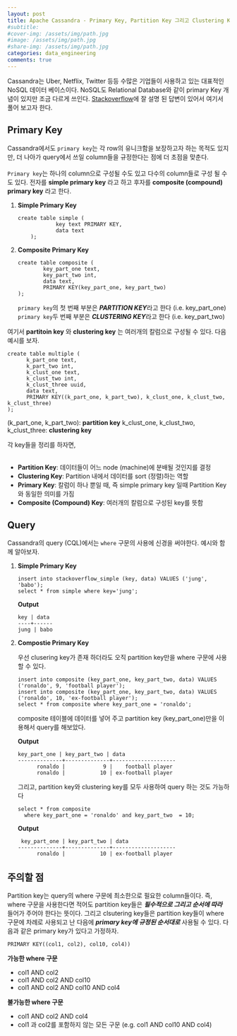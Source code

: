 ```yaml
---
layout: post
title: Apache Cassandra - Primary Key, Partition Key 그리고 Clustering Key
#subtitle: 
#cover-img: /assets/img/path.jpg
#image: /assets/img/path.jpg
#share-img: /assets/img/path.jpg
categories: data_engineering
comments: true
---
```


Cassandra는 Uber, Netflix, Twitter 등등 수많은 기업들이 사용하고 있는 대표적인 NoSQL 데이터 베이스이다. NoSQL도 Relational Database와 같이 primary Key 개념이 있지만 조금 다르게 쓰인다. [Stackoverflow](https://stackoverflow.com/a/24953331/12982476)에 잘 설명 된 답변이 있어서 여기서 풀어 보고자 한다.

## Primary Key

Cassandra에서도 `primary key`는 각 row의 유니크함을 보장하고자 하는 목적도 있지만, 더 나아가 query에서 쓰일 column들을 규정한다는 점에 더 초점을 맞춘다.<br><br>
`Primary key`는 하나의 column으로 구성될 수도 있고 다수의 column들로 구성 될 수도 있다. 전자를 **simple primary key** 라고 하고 후자를 **composite (compound) primary key** 라고 한다.

1. **Simple Primary Key**

	```
	create table simple (
				key text PRIMARY KEY,
				data text      
		);
	```

2. **Composite Primary Key**

	```
	create table composite (
			key_part_one text,
			key_part_two int,
			data text,
			PRIMARY KEY(key_part_one, key_part_two)      
	);
	```
	
	`primary key`의 첫 번째 부분은 ***PARTITION KEY***라고 한다 (i.e. key_part_one)<br>
	`primary key`두 번째 부분은 ***CLUSTERING KEY***라고 한다 (i.e. key_part_two) 


여기서 **partitoin key** 와 **clustering key** 는 여러개의 칼럼으로 구성될 수 있다. 다음 예시를 보자.

```
create table multiple (
      k_part_one text,
      k_part_two int,
      k_clust_one text,
      k_clust_two int,
      k_clust_three uuid,
      data text,
      PRIMARY KEY((k_part_one, k_part_two), k_clust_one, k_clust_two, k_clust_three)      
);
```

(k_part_one, k_part_two): **partition key**
k_clust_one, k_clust_two, k_clust_three: **clustering key**

각 key들을 정리를 하자면,<br><br> 

- **Partition Key**: 데이터들이 어느 node (machine)에 분배될 것인지를 결정
- **Clustering Key**: Partition 내에서 데이터를 sort (정렬)하는 역할 
- **Primary Key**: 칼럼이 하나 뿐일 때, 즉 simple primary key 일때 Partition Key와 동일한 의미를 가짐
- **Composite (Compound) Key**: 여러개의 칼럼으로 구성된 key를 뜻함

## Query

Cassandra의 query (CQL)에서는 `where` 구문의 사용에 신경을 써야한다. 예시와 함께 알아보자.

1. **Simple Primary Key**

	```
	insert into stackoverflow_simple (key, data) VALUES ('jung', 'babo');
	select * from simple where key='jung';
	```
	
	**Output**
	```
	key | data
	----+------
	jung | babo
	```
	
2. **Compostie Primary Key**

	우선 clusering key가 존재 하더라도 오직 partition key만을 where 구문에 사용할 수 있다.
	
	```
	insert into composite (key_part_one, key_part_two, data) VALUES ('ronaldo', 9, 'football player');
	insert into composite (key_part_one, key_part_two, data) VALUES ('ronaldo', 10, 'ex-football player');
	select * from composite where key_part_one = 'ronaldo';
	```
	
	composite 테이블에 데이터를 넣어 주고 partition key (key_part_one)만을 이용해서 query를 해보았다.<br>
	
	**Output**
	```
	key_part_one | key_part_two | data
	--------------+--------------+--------------------
		  ronaldo |            9 |    football player
		  ronaldo |           10 | ex-football player
	```

	 그리고, partition key와 clustering key를 모두 사용하여 query 하는 것도 가능하다
	 
	 ```
	 select * from composite 
	   where key_part_one = 'ronaldo' and key_part_two  = 10;
	 ```

	**Output**
	```
	 key_part_one | key_part_two | data
	--------------+--------------+--------------------
    	  ronaldo |           10 | ex-football player
	```


## 주의할 점

Partition key는 query의 where 구문에 최소한으로 필요한 column들이다. 즉, where 구문을 사용한다면 적어도 partition key들은 ***필수적으로 그리고 순서에 따라*** 들어가 주어야 한다는 뜻이다. 그리고 clsutering key들은 partition key들이 where 구문에 차례로 사용되고 난 다음에 ***primary key에 규정된 순서대로*** 사용될 수 있다. 다음과 같은 primary key가 있다고 가정하자.

```
PRIMARY KEY((col1, col2), col10, col4))
```

**가능한 where 구문** 

- col1 AND col2
- col1 AND col2 AND col10
- col1 AND col2 AND col10 AND col4

**불가능한 where 구문**

- col1 AND col2 AND col4 
- col1 과 col2를 포함하지 않는 모든 구문 (e.g. col1 AND col10 AND col4)

